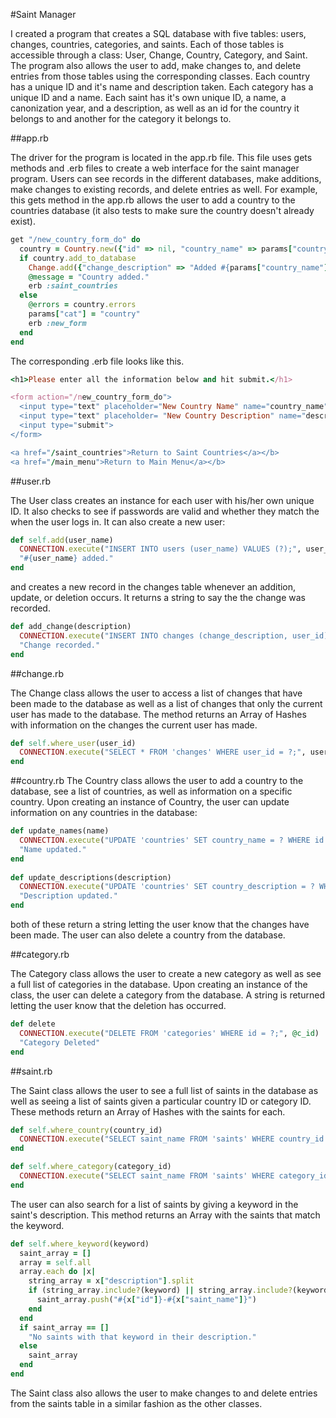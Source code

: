 #Saint Manager

I created a program that creates a SQL database with five tables: users, changes, countries, categories, and saints.  Each of those tables is accessible through a class:  User, Change, Country, Category, and Saint.  The program also allows the user to add, make changes to, and delete entries from those tables using the corresponding classes.  Each country has a unique ID and it's name and description taken.  Each category has a unique ID and a name.  Each saint has it's own unique ID, a name, a canonization year, and a description,  as well as an id for the country it belongs to and another for the category it belongs to.

##app.rb

The driver for the program is located in the app.rb file.  This file uses gets methods and .erb files to create a web interface for the saint manager program.  Users can see records in the different databases, make additions, make changes to existing records, and delete entries as well.  For example, this gets method in the app.rb allows the user to add a country to the countries database (it also tests to make sure the country doesn't already exist).

```ruby
get "/new_country_form_do" do
  country = Country.new({"id" => nil, "country_name" => params["country_name"], "country_description" => params["description"]})
  if country.add_to_database
    Change.add({"change_description" => "Added #{params["country_name"]} to countries.", "user_id" => $id})
    @message = "Country added."
    erb :saint_countries
  else
    @errors = country.errors
    params["cat"] = "country"
    erb :new_form
  end
end
```

The corresponding .erb file looks like this.

```ruby
<h1>Please enter all the information below and hit submit.</h1>

<form action="/new_country_form_do">
  <input type="text" placeholder="New Country Name" name="country_name" value="<%= params["country_name"] %>">
  <input type="text" placeholder= "New Country Description" name="description">
  <input type="submit">
</form>

<a href="/saint_countries">Return to Saint Countries</a></b>
<a href="/main_menu">Return to Main Menu</a></b>
```

##user.rb

The User class creates an instance for each user with his/her own unique ID.  It also checks to see if passwords are valid and whether they match the when the user logs in.  It can also create a new user:

```ruby
def self.add(user_name)
  CONNECTION.execute("INSERT INTO users (user_name) VALUES (?);", user_name)
  "#{user_name} added."
end
```

and creates a new record in the changes table whenever an addition, update, or deletion occurs.  It returns a string to say the the change was recorded.

```ruby
def add_change(description)
  CONNECTION.execute("INSERT INTO changes (change_description, user_id) VALUES (?, ?);", description, @u_id)
  "Change recorded."
end
```

##change.rb

The Change class allows the user to access a list of changes that have been made to the database as well as a list of changes that only the current user has made to the database.  The method returns an Array of Hashes with information on the changes the current user has made.

```ruby
def self.where_user(user_id)
  CONNECTION.execute("SELECT * FROM 'changes' WHERE user_id = ?;", user_id)
end
```

##country.rb
The Country class allows the user to add a country to the database, see a list of countries, as well as information on a specific country.  Upon creating an instance of Country, the user can update information on any countries in the database:

```ruby
def update_names(name)
  CONNECTION.execute("UPDATE 'countries' SET country_name = ? WHERE id = ?;", name, @l_id)
  "Name updated."
end
  
def update_descriptions(description)
  CONNECTION.execute("UPDATE 'countries' SET country_description = ? WHERE id = ?;", description, @l_id)
  "Description updated."
end
```

both of these return a string letting the user know that the changes have been made.  The user can also delete a country from the database.

##category.rb

The Category class allows the user to create a new category as well as see a full list of categories in the database.  Upon creating an instance of the class, the user can delete a category from the database.  A string is returned letting the user know that the deletion has occurred.

```ruby
def delete
  CONNECTION.execute("DELETE FROM 'categories' WHERE id = ?;", @c_id)
  "Category Deleted"
end
```

##saint.rb

The Saint class allows the user to see a full list of saints in the database as well as seeing a list of saints given a particular country ID or category ID.  These methods return an Array of Hashes with the saints for each.

```ruby
def self.where_country(country_id)
  CONNECTION.execute("SELECT saint_name FROM 'saints' WHERE country_id = ?;", country_id)
end
```

```ruby
def self.where_category(category_id)
  CONNECTION.execute("SELECT saint_name FROM 'saints' WHERE category_id = ?;", category_id)
end
```

The user can also search for a list of saints by giving a keyword in the saint's description.  This method returns an Array with the saints that match the keyword.

```ruby
def self.where_keyword(keyword)
  saint_array = []
  array = self.all
  array.each do |x|
    string_array = x["description"].split
    if (string_array.include?(keyword) || string_array.include?(keyword.capitalize))
      saint_array.push("#{x["id"]}-#{x["saint_name"]}")
    end
  end
  if saint_array == []
    "No saints with that keyword in their description."
  else
    saint_array
  end
end
```

The Saint class also allows the user to make changes to and delete entries from the saints table in a similar fashion as the other classes.